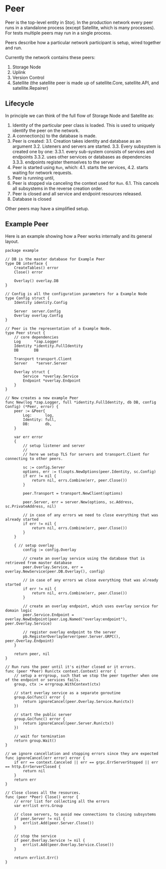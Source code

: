 # Peer

Peer is the top-level entity in Storj. In the production network every peer runs in a standalone process (except Satellite, which is many processes). For tests multiple peers may run in a single process.

Peers describe how a particular network participant is setup, wired together and run.

Currently the network contains these peers:

1. Storage Node
2. Uplink
3. Version Control
4. Satellite (the satellite peer is made up of satellite.Core, satellite.API, and satellite.Repairer)

## Lifecycle

In principle we can think of the full flow of Storage Node and Satellite as:

1. Identity of the particular peer class is loaded. This is used to uniquely identify the peer on the network.
2. A connection(s) to the database is made.
3. Peer is created:
3.1. Creation takes identity and database as an argument
3.2. Listeners and servers are started.
3.3. Every subsystem is created one by one:
3.3.1. every sub-system consists of services and endpoints
3.3.2. uses other services or databases as dependencies
3.3.3. endpoints register themselves to the server
4. Peer is started using `Run`, which:
4.1. starts the services,
4.2. starts waiting for network requests.
5. Peer is running until,
6. Peer is stopped via canceling the context used for `Run`.
6.1. This cancels all subsystems in the reverse creation order.
7. Peer is closed and all service and endpoint resources released.
8. Database is closed

Other peers may have a simplified setup.

## Example Peer

Here is an example showing how a Peer works internally and its general layout.

```
package example

// DB is the master database for Example Peer
type DB interface {
	CreateTables() error
	Close() error

	Overlay() overlay.DB
}

// Config is all the configuration parameters for a Example Node
type Config struct {
	Identity identity.Config

	Server  server.Config
	Overlay overlay.Config
}

// Peer is the representation of a Example Node.
type Peer struct {
	// core dependencies
	Log      *zap.Logger
	Identity *identity.FullIdentity
	DB       DB

	Transport transport.Client
	Server    *server.Server

	Overlay struct {
		Service  *overlay.Service
		Endpoint *overlay.Endpoint
	}
}

// New creates a new example Peer
func New(log *zap.Logger, full *identity.FullIdentity, db DB, config Config) (*Peer, error) {
	peer := &Peer{
		Log:      log,
		Identity: full,
		DB:       db,
	}

	var err error
	{
		// setup listener and server
		//
		// here we setup TLS for servers and transport.Client for connecting to other peers.
		
		sc := config.Server
		options, err := tlsopts.NewOptions(peer.Identity, sc.Config)
		if err != nil {
			return nil, errs.Combine(err, peer.Close())
		}

		peer.Transport = transport.NewClient(options)

		peer.Server, err = server.New(options, sc.Address, sc.PrivateAddress, nil)
		
		// in case of any errors we need to close everything that was already started
		if err != nil {
			return nil, errs.Combine(err, peer.Close())
		}
	}

	{ // setup overlay
		config := config.Overlay

		// create an overlay service using the database that is retrieved from master database
		peer.Overlay.Service, err = overlay.NewService(peer.DB.Overlay(), config)
		
		// in case of any errors we close everything that was already started
		if err != nil {
			return nil, errs.Combine(err, peer.Close())
		}

		// create an overlay endpoint, which uses overlay service for domain logic
		peer.Service.Endpoint = overlay.NewEndpoint(peer.Log.Named("overlay:endpoint"), peer.Overlay.Service)
		
		// register overlay endpoint to the server
		pb.RegisterOverlayServer(peer.Server.GRPC(), peer.Overlay.Endpoint)
	}

	return peer, nil
}

// Run runs the peer until it's either closed or it errors.
func (peer *Peer) Run(ctx context.Context) error {
	// setup a errgroup, such that we stop the peer together when one of the endpoint or services fails.
	group, ctx := errgroup.WithContext(ctx)

	// start overlay service as a separate goroutine
	group.Go(func() error {
		return ignoreCancel(peer.Overlay.Service.Run(ctx))
	})

	// start the public server
	group.Go(func() error {
		return ignoreCancel(peer.Server.Run(ctx))
	})

	// wait for termination
	return group.Wait()
}

// we ignore cancellation and stopping errors since they are expected
func ignoreCancel(err error) error {
	if err == context.Canceled || err == grpc.ErrServerStopped || err == http.ErrServerClosed {
		return nil
	}
	return err
}

// Close closes all the resources.
func (peer *Peer) Close() error {
	// error list for collecting all the errors
	var errlist errs.Group

	// close servers, to avoid new connections to closing subsystems
	if peer.Server != nil {
		errlist.Add(peer.Server.Close())
	}

	// stop the service
	if peer.Overlay.Service != nil {
		errlist.Add(peer.Overlay.Service.Close())
	}

	return errlist.Err()
}
```
